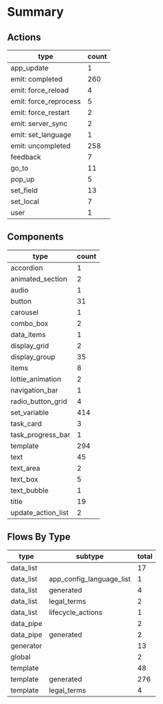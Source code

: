 # Summary

## Actions
| type | count |
| --- | --- |
| app_update | 1 |
| emit: completed | 260 |
| emit: force_reload | 4 |
| emit: force_reprocess | 5 |
| emit: force_restart | 2 |
| emit: server_sync | 2 |
| emit: set_language | 1 |
| emit: uncompleted | 258 |
| feedback | 7 |
| go_to | 11 |
| pop_up | 5 |
| set_field | 13 |
| set_local | 7 |
| user | 1 |

## Components
| type | count |
| --- | --- |
| accordion | 1 |
| animated_section | 2 |
| audio | 1 |
| button | 31 |
| carousel | 1 |
| combo_box | 2 |
| data_items | 1 |
| display_grid | 2 |
| display_group | 35 |
| items | 8 |
| lottie_animation | 2 |
| navigation_bar | 1 |
| radio_button_grid | 4 |
| set_variable | 414 |
| task_card | 3 |
| task_progress_bar | 1 |
| template | 294 |
| text | 45 |
| text_area | 2 |
| text_box | 5 |
| text_bubble | 1 |
| title | 19 |
| update_action_list | 2 |

## Flows By Type
| type | subtype | total |
| --- | --- | --- |
| data_list |  | 17 |
| data_list | app_config_language_list | 1 |
| data_list | generated | 4 |
| data_list | legal_terms | 2 |
| data_list | lifecycle_actions | 1 |
| data_pipe |  | 2 |
| data_pipe | generated | 2 |
| generator |  | 13 |
| global |  | 2 |
| template |  | 48 |
| template | generated | 276 |
| template | legal_terms | 4 |
